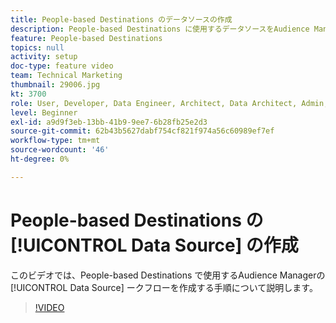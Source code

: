 ```yaml
---
title: People-based Destinations のデータソースの作成
description: People-based Destinations に使用するデータソースをAudience Managerで作成する方法を説明します。
feature: People-based Destinations
topics: null
activity: setup
doc-type: feature video
team: Technical Marketing
thumbnail: 29006.jpg
kt: 3700
role: User, Developer, Data Engineer, Architect, Data Architect, Admin, Leader
level: Beginner
exl-id: a9d9f3eb-13bb-41b9-9ee7-6b28fb25e2d3
source-git-commit: 62b43b5627dabf754cf821f974a56c60989ef7ef
workflow-type: tm+mt
source-wordcount: '46'
ht-degree: 0%

---
```


# People-based Destinations の [!UICONTROL Data Source] の作成

このビデオでは、People-based Destinations で使用するAudience Managerの [!UICONTROL Data Source] ークフローを作成する手順について説明します。

>[!VIDEO](https://video.tv.adobe.com/v/29006/?quality=12)
